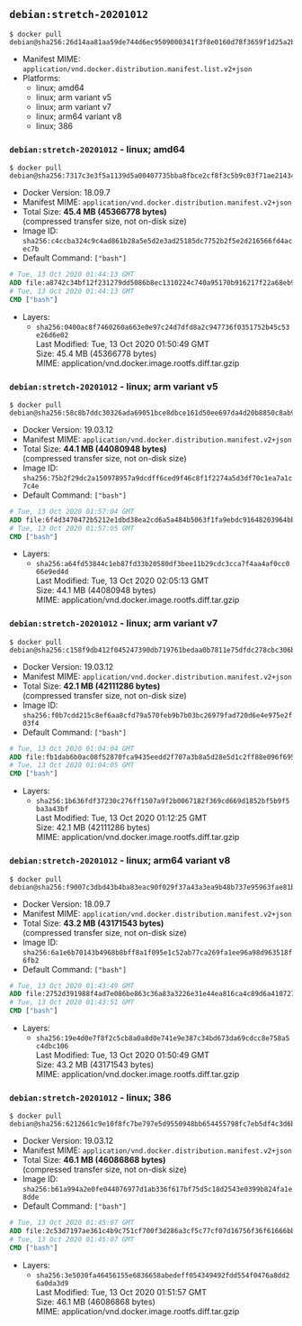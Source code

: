 ## `debian:stretch-20201012`

```console
$ docker pull debian@sha256:26d14aa81aa59de744d6ec9509000341f3f8e0160d78f3659f1d25a2b252d28e
```

-	Manifest MIME: `application/vnd.docker.distribution.manifest.list.v2+json`
-	Platforms:
	-	linux; amd64
	-	linux; arm variant v5
	-	linux; arm variant v7
	-	linux; arm64 variant v8
	-	linux; 386

### `debian:stretch-20201012` - linux; amd64

```console
$ docker pull debian@sha256:7317c3e3f5a1139d5a00407735bba8fbce2cf8f3c5b9c03f71ae21434e34e8cf
```

-	Docker Version: 18.09.7
-	Manifest MIME: `application/vnd.docker.distribution.manifest.v2+json`
-	Total Size: **45.4 MB (45366778 bytes)**  
	(compressed transfer size, not on-disk size)
-	Image ID: `sha256:c4ccba324c9c4ad861b28a5e5d2e3ad25185dc7752b2f5e2d216566fd4acec7b`
-	Default Command: `["bash"]`

```dockerfile
# Tue, 13 Oct 2020 01:44:13 GMT
ADD file:a8742c34bf12f231279dd5086b8ec1310224c740a95170b916217f22a68eb9a7 in / 
# Tue, 13 Oct 2020 01:44:13 GMT
CMD ["bash"]
```

-	Layers:
	-	`sha256:0400ac8f7460260a663e0e97c24d7dfd8a2c947736f0351752b45c53e26d6e02`  
		Last Modified: Tue, 13 Oct 2020 01:50:49 GMT  
		Size: 45.4 MB (45366778 bytes)  
		MIME: application/vnd.docker.image.rootfs.diff.tar.gzip

### `debian:stretch-20201012` - linux; arm variant v5

```console
$ docker pull debian@sha256:58c8b7ddc30326ada69051bce8dbce161d50ee697da4d20b8850c8ab90b8dcc0
```

-	Docker Version: 19.03.12
-	Manifest MIME: `application/vnd.docker.distribution.manifest.v2+json`
-	Total Size: **44.1 MB (44080948 bytes)**  
	(compressed transfer size, not on-disk size)
-	Image ID: `sha256:75b2f29dc2a150978957a9dcdff6ced9f46c8f1f2274a5d3df70c1ea7a1c7c4e`
-	Default Command: `["bash"]`

```dockerfile
# Tue, 13 Oct 2020 01:57:04 GMT
ADD file:6f4d3470472b5212e1dbd38ea2cd6a5a484b5063f1fa9ebdc91648203964bb75 in / 
# Tue, 13 Oct 2020 01:57:05 GMT
CMD ["bash"]
```

-	Layers:
	-	`sha256:a64fd53844c1eb87fd33b20580df3bee11b29cdc3cca7f4aa4af0cc066e9ed4d`  
		Last Modified: Tue, 13 Oct 2020 02:05:13 GMT  
		Size: 44.1 MB (44080948 bytes)  
		MIME: application/vnd.docker.image.rootfs.diff.tar.gzip

### `debian:stretch-20201012` - linux; arm variant v7

```console
$ docker pull debian@sha256:c158f9db412f045247390db719761bedaa0b7811e75dfdc278cbc306b224d18f
```

-	Docker Version: 19.03.12
-	Manifest MIME: `application/vnd.docker.distribution.manifest.v2+json`
-	Total Size: **42.1 MB (42111286 bytes)**  
	(compressed transfer size, not on-disk size)
-	Image ID: `sha256:f0b7cdd215c8ef6aa8cfd79a570feb9b7b03bc26979fad720d6e4e975e2f03f4`
-	Default Command: `["bash"]`

```dockerfile
# Tue, 13 Oct 2020 01:04:04 GMT
ADD file:fb1dab6b0ac08f52870fca9435eedd2f707a3b8a5d28e5d1c2ff88e096f695ec in / 
# Tue, 13 Oct 2020 01:04:05 GMT
CMD ["bash"]
```

-	Layers:
	-	`sha256:1b636fdf37230c276ff1507a9f2b0067182f369cd669d1852bf5b9f5ba3a43bf`  
		Last Modified: Tue, 13 Oct 2020 01:12:25 GMT  
		Size: 42.1 MB (42111286 bytes)  
		MIME: application/vnd.docker.image.rootfs.diff.tar.gzip

### `debian:stretch-20201012` - linux; arm64 variant v8

```console
$ docker pull debian@sha256:f9007c3dbd43b4ba83eac90f029f37a43a3ea9b48b737e95963fae81bc892313
```

-	Docker Version: 18.09.7
-	Manifest MIME: `application/vnd.docker.distribution.manifest.v2+json`
-	Total Size: **43.2 MB (43171543 bytes)**  
	(compressed transfer size, not on-disk size)
-	Image ID: `sha256:6a1e6b70143b4968b8bff8a1f095e1c52ab77ca269fa1ee96a98d963518f6fb2`
-	Default Command: `["bash"]`

```dockerfile
# Tue, 13 Oct 2020 01:43:49 GMT
ADD file:2752d391988f4ad7e086be863c36a83a3226e31e44ea816ca4c89d6a410727b1 in / 
# Tue, 13 Oct 2020 01:43:51 GMT
CMD ["bash"]
```

-	Layers:
	-	`sha256:19e4d0e7f8f2c5cb8a0a8d0e741e9e387c34bd673da69cdcc8e758a5c4dbc106`  
		Last Modified: Tue, 13 Oct 2020 01:50:49 GMT  
		Size: 43.2 MB (43171543 bytes)  
		MIME: application/vnd.docker.image.rootfs.diff.tar.gzip

### `debian:stretch-20201012` - linux; 386

```console
$ docker pull debian@sha256:6212661c9e10f8fc7be797e5d9550948bb654455798fc7eb5df4c3d6bac42315
```

-	Docker Version: 19.03.12
-	Manifest MIME: `application/vnd.docker.distribution.manifest.v2+json`
-	Total Size: **46.1 MB (46086868 bytes)**  
	(compressed transfer size, not on-disk size)
-	Image ID: `sha256:b61a994a2e0fe044076977d1ab336f617bf75d5c18d2543e0399b824fa1e8dde`
-	Default Command: `["bash"]`

```dockerfile
# Tue, 13 Oct 2020 01:45:07 GMT
ADD file:2c53d7197ae361c4b9c751cf700f3d286a3cf5c77cf07d16756f36f61666bb40 in / 
# Tue, 13 Oct 2020 01:45:07 GMT
CMD ["bash"]
```

-	Layers:
	-	`sha256:3e5030fa46456155e6836658abedeff054349492fdd554f0476a8dd26a0da3d9`  
		Last Modified: Tue, 13 Oct 2020 01:51:57 GMT  
		Size: 46.1 MB (46086868 bytes)  
		MIME: application/vnd.docker.image.rootfs.diff.tar.gzip
